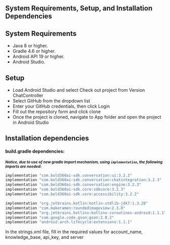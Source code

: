 ## System Requirements, Setup, and Installation Dependencies

## System Requirements  

* Java 8 or higher.
* Gradle 4.6 or higher.
* Android API 19 or higher.
* Android Studio.

## Setup

* Load Android Studio and select Check out project from Version ChatController
* Select GitHub from the dropdown list
* Enter your GitHub credentials, then click Login
* Fill out the repository form and click clone
* Once the project is cloned, navigate to App folder and open the project in
  Android Studio

## Installation dependencies

#### build.gradle dependencies:
<sup>_**Notice, due to use of new gradle import mechanism, using `implementation`, the following imports are needed:**_</sup>

```gradle
implementation "com.bold360ai-sdk.conversation:ui:3.2.3"
implementation "com.bold360ai-sdk.conversation:chatintegration:3.2.3"
implementation "com.bold360ai-sdk.conversation:engine:3.2.3"
implementation "com.bold360ai-sdk.core:sdkcore:3.2.3"
implementation "com.bold360ai-sdk.core:accessibility:3.2.2"

implementation "org.jetbrains.kotlin:kotlin-stdlib-jdk7:1.3.20"
implementation "com.makeramen:roundedimageview:2.3.0"
implementation "org.jetbrains.kotlinx:kotlinx-coroutines-android:1.1.1"
implementation "com.google.code.gson:gson:2.8.2"
implementation "android.arch.lifecycle:extensions:1.1.1"
```

In the strings.xml file, fill in the required values for account_name, knowledge_base, api_key, and server